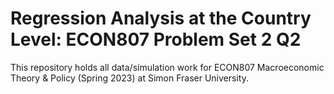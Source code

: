 # Regression Analysis at the Country Level: ECON807 Problem Set 2 Q2

This repository holds all data/simulation work for ECON807 Macroeconomic Theory & Policy (Spring 2023)
at Simon Fraser University.
